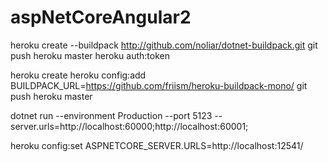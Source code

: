# aspNetCoreAngular2

heroku create --buildpack http://github.com/noliar/dotnet-buildpack.git
git push heroku master
heroku auth:token

heroku create
heroku config:add BUILDPACK_URL=https://github.com/friism/heroku-buildpack-mono/
git push heroku master

dotnet run --environment Production --port 5123
 --server.urls=http://localhost:60000;http://localhost:60001;

heroku config:set ASPNETCORE_SERVER.URLS=http://localhost:12541/
